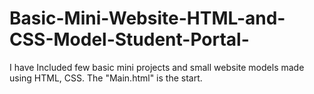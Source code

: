 # Basic-Mini-Website-HTML-and-CSS-Model-Student-Portal-
I have Included few basic mini projects and small website models made using HTML, CSS. The "Main.html" is the start.
